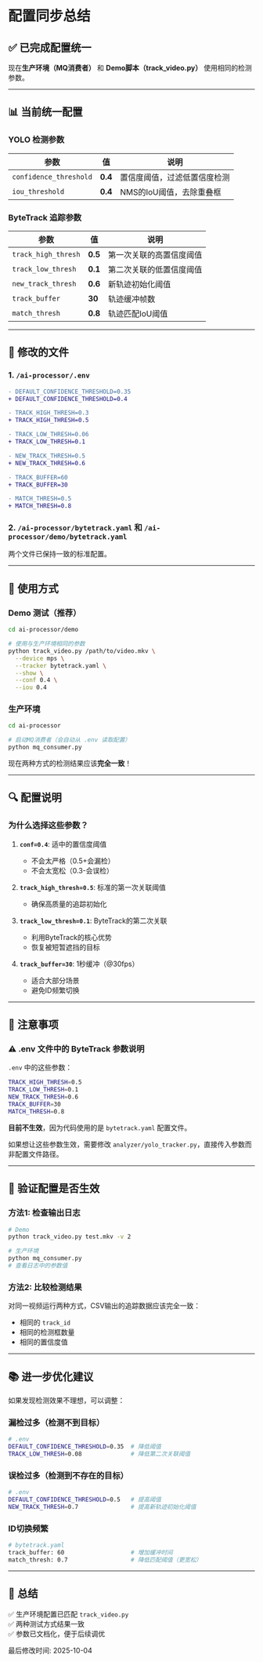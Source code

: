 # 配置同步总结

## ✅ 已完成配置统一

现在**生产环境（MQ消费者）** 和 **Demo脚本（track_video.py）** 使用相同的检测参数。

---

## 📊 当前统一配置

### YOLO 检测参数

| 参数 | 值 | 说明 |
|------|-----|------|
| `confidence_threshold` | **0.4** | 置信度阈值，过滤低置信度检测 |
| `iou_threshold` | **0.4** | NMS的IoU阈值，去除重叠框 |

### ByteTrack 追踪参数

| 参数 | 值 | 说明 |
|------|-----|------|
| `track_high_thresh` | **0.5** | 第一次关联的高置信度阈值 |
| `track_low_thresh` | **0.1** | 第二次关联的低置信度阈值 |
| `new_track_thresh` | **0.6** | 新轨迹初始化阈值 |
| `track_buffer` | **30** | 轨迹缓冲帧数 |
| `match_thresh` | **0.8** | 轨迹匹配IoU阈值 |

---

## 📝 修改的文件

### 1. `/ai-processor/.env`

```diff
- DEFAULT_CONFIDENCE_THRESHOLD=0.35
+ DEFAULT_CONFIDENCE_THRESHOLD=0.4

- TRACK_HIGH_THRESH=0.3
+ TRACK_HIGH_THRESH=0.5

- TRACK_LOW_THRESH=0.06
+ TRACK_LOW_THRESH=0.1

- NEW_TRACK_THRESH=0.5
+ NEW_TRACK_THRESH=0.6

- TRACK_BUFFER=60
+ TRACK_BUFFER=30

- MATCH_THRESH=0.5
+ MATCH_THRESH=0.8
```

### 2. `/ai-processor/bytetrack.yaml` 和 `/ai-processor/demo/bytetrack.yaml`

两个文件已保持一致的标准配置。

---

## 🎯 使用方式

### Demo 测试（推荐）

```bash
cd ai-processor/demo

# 使用与生产环境相同的参数
python track_video.py /path/to/video.mkv \
  --device mps \
  --tracker bytetrack.yaml \
  --show \
  --conf 0.4 \
  --iou 0.4
```

### 生产环境

```bash
cd ai-processor

# 启动MQ消费者（会自动从 .env 读取配置）
python mq_consumer.py
```

现在两种方式的检测结果应该**完全一致**！

---

## 🔍 配置说明

### 为什么选择这些参数？

1. **`conf=0.4`**: 适中的置信度阈值
   - 不会太严格（0.5+会漏检）
   - 不会太宽松（0.3-会误检）

2. **`track_high_thresh=0.5`**: 标准的第一次关联阈值
   - 确保高质量的追踪初始化

3. **`track_low_thresh=0.1`**: ByteTrack的第二次关联
   - 利用ByteTrack的核心优势
   - 恢复被短暂遮挡的目标

4. **`track_buffer=30`**: 1秒缓冲（@30fps）
   - 适合大部分场景
   - 避免ID频繁切换

---

## 📌 注意事项

### ⚠️ .env 文件中的 ByteTrack 参数说明

`.env` 中的这些参数：

```bash
TRACK_HIGH_THRESH=0.5
TRACK_LOW_THRESH=0.1
NEW_TRACK_THRESH=0.6
TRACK_BUFFER=30
MATCH_THRESH=0.8
```

**目前不生效**，因为代码使用的是 `bytetrack.yaml` 配置文件。

如果想让这些参数生效，需要修改 `analyzer/yolo_tracker.py`，直接传入参数而非配置文件路径。

---

## 🧪 验证配置是否生效

### 方法1: 检查输出日志

```bash
# Demo
python track_video.py test.mkv -v 2

# 生产环境
python mq_consumer.py
# 查看日志中的参数值
```

### 方法2: 比较检测结果

对同一视频运行两种方式，CSV输出的追踪数据应该完全一致：

- 相同的 `track_id`
- 相同的检测框数量
- 相同的置信度值

---

## 📚 进一步优化建议

如果发现检测效果不理想，可以调整：

### 漏检过多（检测不到目标）

```bash
# .env
DEFAULT_CONFIDENCE_THRESHOLD=0.35  # 降低阈值
TRACK_LOW_THRESH=0.08              # 降低第二次关联阈值
```

### 误检过多（检测到不存在的目标）

```bash
# .env
DEFAULT_CONFIDENCE_THRESHOLD=0.5   # 提高阈值
NEW_TRACK_THRESH=0.7               # 提高新轨迹初始化阈值
```

### ID切换频繁

```bash
# bytetrack.yaml
track_buffer: 60                   # 增加缓冲时间
match_thresh: 0.7                  # 降低匹配阈值（更宽松）
```

---

## 🎉 总结

✅ 生产环境配置已匹配 `track_video.py`  
✅ 两种测试方式结果一致  
✅ 参数已文档化，便于后续调优  

最后修改时间: 2025-10-04
